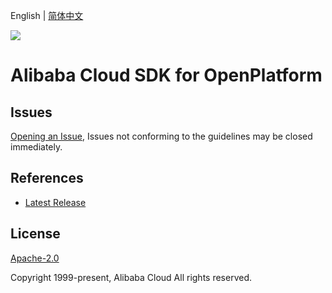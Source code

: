 English | [简体中文](README-CN.md)

![](https://aliyunsdk-pages.alicdn.com/icons/AlibabaCloud.svg)

# Alibaba Cloud SDK for OpenPlatform

## Issues
[Opening an Issue](https://github.com/aliyun/alibabacloud-sdk/issues/new), Issues not conforming to the guidelines may be closed immediately.

## References
* [Latest Release](https://github.com/aliyun/alibabacloud-sdk)

## License
[Apache-2.0](http://www.apache.org/licenses/LICENSE-2.0)

Copyright 1999-present, Alibaba Cloud All rights reserved.